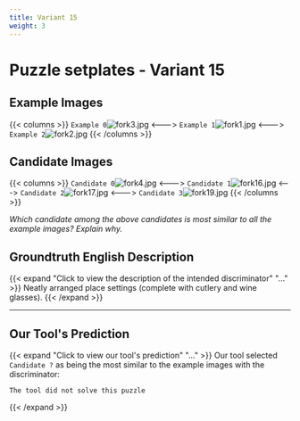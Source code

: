 ```yaml
---
title: Variant 15
weight: 3
---
```


# Puzzle setplates - Variant 15

## Example Images
{{< columns >}}
`Example 0`![fork3.jpg](/natscene_data/images/fork3.jpg)
<--->
`Example 1`![fork1.jpg](/natscene_data/images/fork1.jpg)
<--->
`Example 2`![fork2.jpg](/natscene_data/images/fork2.jpg)
{{< /columns >}}

## Candidate Images
{{< columns >}}
`Candidate 0`![fork4.jpg](/natscene_data/images/fork4.jpg)
<--->
`Candidate 1`![fork16.jpg](/natscene_data/images/fork16.jpg)
<--->
`Candidate 2`![fork17.jpg](/natscene_data/images/fork17.jpg)
<--->
`Candidate 3`![fork19.jpg](/natscene_data/images/fork19.jpg)
{{< /columns >}}

*Which candidate among the above candidates is most similar to all the example images? Explain why.*

## Groundtruth English Description

{{< expand "Click to view the description of the intended discriminator" "..." >}}
Neatly arranged place settings (complete with cutlery and wine glasses).
{{< /expand >}}

---



## Our Tool's Prediction

{{< expand "Click to view our tool's prediction" "..." >}}
Our tool selected `Candidate ?` as being the most similar to the example images with the discriminator:
```plaintext
The tool did not solve this puzzle
```
{{< /expand >}}
